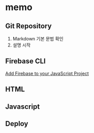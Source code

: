 # memo

## Git Repository 
1. Markdown 기본 문법 확인
2. 설명 시작

## Firebase CLI 

[
Add Firebase to your JavaScript Project ](https://firebase.google.com/docs/web/setup)

## HTML

## Javascript

## Deploy
